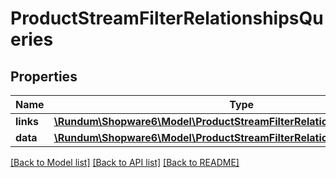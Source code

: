 # ProductStreamFilterRelationshipsQueries

## Properties
Name | Type | Description | Notes
------------ | ------------- | ------------- | -------------
**links** | [**\Rundum\Shopware6\Model\ProductStreamFilterRelationshipsQueriesLinks**](ProductStreamFilterRelationshipsQueriesLinks.md) |  | [optional] 
**data** | [**\Rundum\Shopware6\Model\ProductStreamFilterRelationshipsQueriesData[]**](ProductStreamFilterRelationshipsQueriesData.md) |  | [optional] 

[[Back to Model list]](../../README.md#documentation-for-models) [[Back to API list]](../../README.md#documentation-for-api-endpoints) [[Back to README]](../../README.md)

